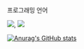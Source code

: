 

<p>프로그래밍 언어</p><img src="https://img.shields.io/badge/javascript-000000.svg?style=flat&logo=javascript&logoColor=F7DF1E" />, <img src="https://img.shields.io/badge/python-000000.svg?style=flat&logo=python&logoColor=3776AB" />

[![Anurag's GitHub stats](https://github-readme-stats.vercel.app/api?username=EFCTO)](https://github.com/EFCTO/github-readme-stats)
